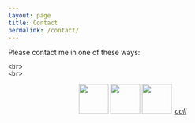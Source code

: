 ```yaml
---
layout: page
title: Contact
permalink: /contact/
---
```


<div>
  <a>Please contact me in one of these ways:

    <br>
    <br>



<div class="buttons">
    <p style="text-align: center;">
        <a href="https://t.me/IvanDaowiz"><img src="../assets/img/telegram.png" height="60" width="60"></a>
        <a href="intent://+27640882594#Intent;scheme=smsto;
                 package=org.thoughtcrime.securesms;
                 action=android.intent.action.SENDTO;
                 end">
                 <img src="../assets/img/signal.png" height="60" width="60"></a>
        <a href="mailto:infinite22@gmail.com"><img src="../assets/img/mail.png" height="60" width="60"></a>
        <a style="margin-top:-50px;margin-left:3px;" href="tel:+27-078-609-1978" class="btn-floating green accent-4  btn-large"><i class="large material-icons">call</i></a>
    </p>
</div>
<div>

</div>




<!--
Deprecated:
<a href="https://api.whatsapp.com/send?phone=27604024843"><img src="../assets/img/whatsapp.png" height="42" width="42"></a>-->



<!--<li><a href="../contact" class="btn-floating green accent-4  btn-large"><i class="large material-icons">call</i></a></li>-->
<!--<p>Daowiz serves individuals, SME’s, corporations, organizations, communities and ecosystems in all sectors, anywhere in the world, constantly gaining a broader and deeper perspective of the living world as one whole integrated system. We believe that all life has a critical role to play and that the more we become aware and learn about each other -the better all of our futures will be.</p>
-->

